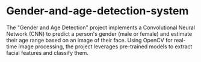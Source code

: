 # Gender-and-age-detection-system
The "Gender and Age Detection" project implements a Convolutional Neural Network (CNN) to predict a person's gender (male or female) and estimate their age range based on an image of their face. Using OpenCV for real-time image processing, the project leverages pre-trained models to extract facial features and classify them. 
